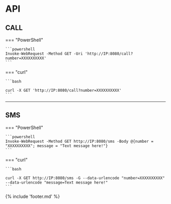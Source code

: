 # API

## CALL

===  "PowerShell"

    ```powershell
    Invoke-WebRequest -Method GET -Uri 'http://IP:8080/call?number=XXXXXXXXXX'
    ```

=== "curl"

    ```bash

    curl -X GET 'http://IP:8080/call?number=XXXXXXXXXX' 
    ```
___

## SMS

===  "PowerShell"

    ```powershell
    Invoke-WebRequest -Method GET http://IP:8080/sms -Body @{number = "XXXXXXXXXX"; message = "Text message here!"}
    ```

=== "curl"

    ```bash

    curl -X GET http://IP:8080/sms -G --data-urlencode "number=XXXXXXXXXX" --data-urlencode "message=Text message here!"
    ```

{% include 'footer.md' %}
